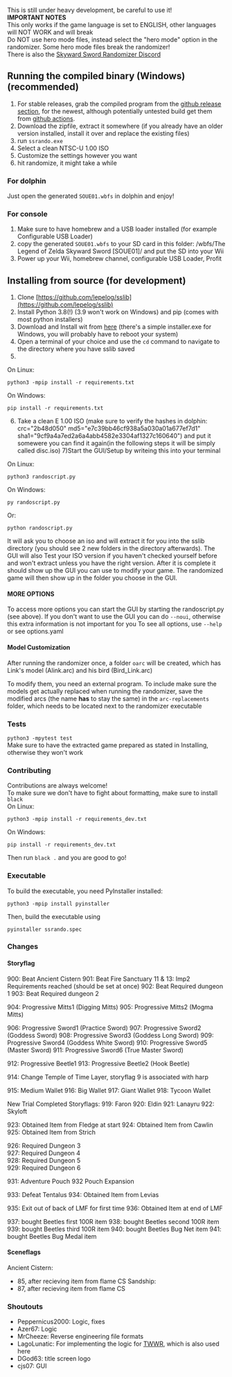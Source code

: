 This is still under heavy development, be careful to use it!  
**IMPORTANT NOTES**  
This only works if the game language is set to ENGLISH, other languages will NOT WORK and will break  
Do NOT use hero mode files, instead select the "hero mode" option in the randomizer. Some hero mode files break the randomizer!  
There is also the [Skyward Sword Randomizer Discord](https://discord.gg/evpNKkaaw6)

## Running the compiled binary (Windows)(recommended)
1. For stable releases, grab the compiled program from the [github release section](https://github.com/lepelog/sslib/releases), for the newest, although potentially untested build get them from [github actions](https://nightly.link/lepelog/sslib/workflows/build.yaml/master).
2. Download the zipfile, extract it somewhere (if you already have an older version installed, install it over and replace the existing files)
3. run `ssrando.exe`
4. Select a clean NTSC-U 1.00 ISO
5. Customize the settings however you want
6. hit randomize, it might take a while

### For dolphin
Just open the generated `SOUE01.wbfs` in dolphin and enjoy!
### For console
1. Make sure to have homebrew and a USB loader installed (for example Configurable USB Loader)
2. copy the generated `SOUE01.wbfs` to your SD card in this folder: /wbfs/The Legend of Zelda Skyward Sword [SOUE01]/ and put the SD into your Wii
3. Power up your Wii, homebrew channel, configurable USB Loader, Profit
## Installing from source (for development)
1) Clone [https://github.com/lepelog/sslib](https://github.com/lepelog/sslib)
2) Install Python 3.8(!) (3.9 won't work on Windows) and pip (comes with most python installers)
3) Download and Install wit from [here](https://wit.wiimm.de/download.html) (there's a simple installer.exe for Windows, you will probably have to reboot your system)
4) Open a terminal of your choice and use the `cd` command to navigate to the directory where you have sslib saved
5)
On Linux:

    python3 -mpip install -r requirements.txt

On Windows:

    pip install -r requirements.txt

6) Take a clean E 1.00 ISO (make sure to verify the hashes in dolphin: crc="2b48d050" md5="e7c39bb46cf938a5a030a01a677ef7d1" sha1="9cf9a4a7ed2a6a4abb4582e3304af1327c160640") and put it somewere you can find it again(in the following steps it will be simply called disc.iso)
7)Start the GUI/Setup by writeing this into your terminal

On Linux:

    python3 randoscript.py

On Windows:

    py randoscript.py
Or:

    python randoscript.py

It will ask you to choose an iso and will extract it for you into the sslib directory (you should see 2 new folders in the directory afterwards).
The GUI will also Test your ISO version if you haven't checked yourself before and won't extract unless you have the right version.
After it is complete it should show up the GUI you can use to modify your game.
The randomized game will then show up in the folder you choose in the GUI.


#### MORE OPTIONS
To access more options you can start the GUI by starting the randoscript.py (see above).
If you don't want to use the GUI you can do `--noui`, otherwise this extra information is not important for you
To see all options, use `--help` or see options.yaml

#### Model Customization
After running the randomizer once, a folder `oarc` will be created, which has Link's model (Alink.arc) and his bird (Bird_Link.arc)

To modify them, you need an external program. To include make sure the models get actually replaced when running the randomizer, save the modified arcs (the name **has** to stay the same) in the `arc-replacements` folder, which needs to be located next to the randomizer executable

### Tests
`python3 -mpytest test`  
Make sure to have the extracted game prepared as stated in Installing, otherwise they won't work

### Contributing
Contributions are always welcome!  
To make sure we don't have to fight about formatting, make sure to install `black`  
On Linux:

    python3 -mpip install -r requirements_dev.txt

On Windows:

    pip install -r requirements_dev.txt

Then run `black .` and you are good to go!

### Executable
To build the executable, you need PyInstaller installed:

    python3 -mpip install pyinstaller

Then, build the executable using

    pyinstaller ssrando.spec

### Changes
#### Storyflag
900: Beat Ancient Cistern
901: Beat Fire Sanctuary
11 & 13: Imp2 Requirements reached (should be set at once)
902: Beat Required dungeon 1
903: Beat Required dungeon 2

904: Progressive Mitts1 (Digging Mitts)
905: Progressive Mitts2 (Mogma Mitts)

906: Progressive Sword1 (Practice Sword)
907: Progressive Sword2 (Goddess Sword)
908: Progressive Sword3 (Goddess Long Sword)
909: Progressive Sword4 (Goddess White Sword)
910: Progressive Sword5 (Master Sword)
911: Progressive Sword6 (True Master Sword)

912: Progressive Beetle1
913: Progressive Beetle2 (Hook Beetle)

914: Change Temple of Time Layer, storyflag 9 is associated with harp

915: Medium Wallet
916: Big Wallet
917: Giant Wallet
918: Tycoon Wallet

New Trial Completed Storyflags:
919: Faron
920: Eldin
921: Lanayru
922: Skyloft

923: Obtained Item from Fledge at start
924: Obtained Item from Cawlin
925: Obtained Item from Strich

926: Required Dungeon 3  
927: Required Dungeon 4  
928: Required Dungeon 5  
929: Required Dungeon 6  

931: Adventure Pouch 932 Pouch Expansion

933: Defeat Tentalus
934: Obtained Item from Levias

935: Exit out of back of LMF for first time
936: Obtained Item at end of LMF

937: bought Beetles first 100R item
938: bought Beetles second 100R item
939: bought Beetles third 100R item
940: bought Beetles Bug Net item
941: bought Beetles Bug Medal item

#### Sceneflags
Ancient Cistern:
- 85, after recieving item from flame CS
Sandship:
- 87, after recieving item from flame CS

### Shoutouts
- Peppernicus2000: Logic, fixes
- Azer67: Logic
- MrCheeze: Reverse engineering file formats
- LagoLunatic: For implementing the logic for [TWWR](https://github.com/LagoLunatic/wwrando), which is also used here
- DGod63: title screen logo
- cjs07: GUI
